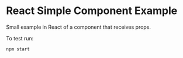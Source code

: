 # React Simple Component Example

Small example in React of a component that receives props.

To test run:

```
npm start
```